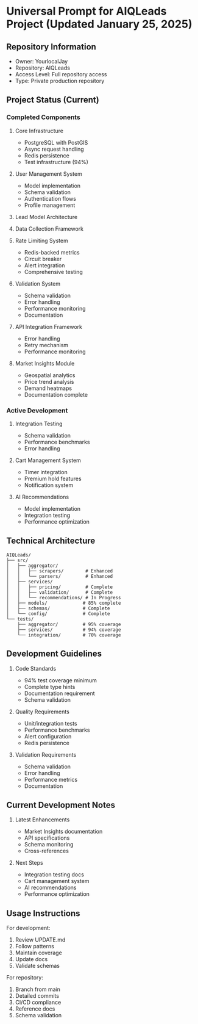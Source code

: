 # Universal Prompt for AIQLeads Project (Updated January 25, 2025)

## Repository Information
- Owner: YourlocalJay
- Repository: AIQLeads 
- Access Level: Full repository access
- Type: Private production repository

## Project Status (Current) 
### Completed Components
1. Core Infrastructure
   - PostgreSQL with PostGIS
   - Async request handling
   - Redis persistence
   - Test infrastructure (94%)

2. User Management System
   - Model implementation
   - Schema validation
   - Authentication flows
   - Profile management

3. Lead Model Architecture
4. Data Collection Framework
5. Rate Limiting System
   - Redis-backed metrics
   - Circuit breaker
   - Alert integration
   - Comprehensive testing

6. Validation System
   - Schema validation
   - Error handling
   - Performance monitoring
   - Documentation

7. API Integration Framework
   - Error handling
   - Retry mechanism
   - Performance monitoring

8. Market Insights Module
   - Geospatial analytics
   - Price trend analysis
   - Demand heatmaps
   - Documentation complete

### Active Development
1. Integration Testing
   - Schema validation
   - Performance benchmarks
   - Error handling

2. Cart Management System
   - Timer integration
   - Premium hold features
   - Notification system

3. AI Recommendations
   - Model implementation
   - Integration testing
   - Performance optimization

## Technical Architecture
```plaintext
AIQLeads/
├── src/
│   ├── aggregator/          
│   │   ├── scrapers/        # Enhanced
│   │   └── parsers/         # Enhanced
│   ├── services/
│   │   ├── pricing/         # Complete
│   │   ├── validation/      # Complete
│   │   └── recommendations/ # In Progress
│   ├── models/             # 85% complete
│   ├── schemas/            # Complete
│   └── config/             # Complete
└── tests/
    ├── aggregator/         # 95% coverage
    ├── services/           # 94% coverage
    └── integration/        # 70% coverage
```

## Development Guidelines
1. Code Standards
   - 94% test coverage minimum
   - Complete type hints
   - Documentation requirement
   - Schema validation

2. Quality Requirements
   - Unit/integration tests
   - Performance benchmarks
   - Alert configuration
   - Redis persistence

3. Validation Requirements
   - Schema validation
   - Error handling
   - Performance metrics
   - Documentation

## Current Development Notes
1. Latest Enhancements
   - Market Insights documentation
   - API specifications
   - Schema monitoring
   - Cross-references

2. Next Steps
   - Integration testing docs
   - Cart management system
   - AI recommendations
   - Performance optimization

## Usage Instructions
For development:
1. Review UPDATE.md
2. Follow patterns
3. Maintain coverage
4. Update docs
5. Validate schemas

For repository:
1. Branch from main
2. Detailed commits
3. CI/CD compliance
4. Reference docs
5. Schema validation